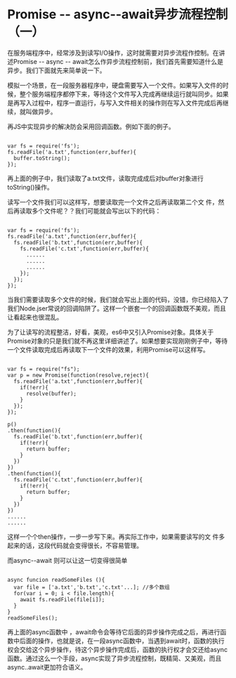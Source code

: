 # Promise -- async--await异步流程控制（一）

在服务端程序中，经常涉及到读写I/O操作，这时就需要对异步流程作控制。在讲述Promise -- async -- await怎么作异步流程控制前，我们首先需要知道什么是异步。我们下面就先来简单说一下。

模拟一个场景，在一段服务器程序中，硬盘需要写入一个文件。如果写入文件的时候，整个服务端程序都停下来，等待这个文件写入完成再继续运行就叫同步。如果是再写入过程中，程序一直运行，与写入文件相关的操作则在写入文件完成后再继续，就叫做异步。

再JS中实现异步的解决防会采用回调函数。例如下面的例子。

```

var fs = require('fs');
fs.readFile('a.txt',function(err,buffer){
  buffer.toString();
});
```

再上面的例子中，我们读取了a.txt文件，读取完成成后对buffer对象进行toString()操作。

读写一个文件我们可以这样写，想要读取完一个文件之后再读取第二个文
件，然后再读取多个文件呢？？我们可能就会写出以下的代码：

```

var fs = require('fs');
fs.readFile('a.txt',function(err,buffer){
  fs.readFile('b.txt',function(err,buffer){
    fs.readFile('c.txt',function(err,buffer){
      ......
      ......
      ......
    });
  });
});
```

当我们需要读取多个文件的时候，我们就会写出上面的代码，没错，你已经陷入了我们Node.jser常说的回调陷阱了。这样一个嵌套一个的回调函数既不美观，而且让看起来也很混乱。

为了让读写的流程整洁，好看，美观，es6中又引入Promise对象。具体关于Promise对象的只是我们就不再这里详细讲述了。如果想要实现刚刚例子中，等待一个文件读取完成后再读取下一个文件的效果，利用Promise可以这样写。

```

var fs = require("fs");
var p = new Promise(function(resolve,reject){
  fs.readFile('a.txt',function(err,buffer){
    if(!err){
      resolve(buffer);
    }
  });
});

p()
.then(function(){
  fs.readFile('b.txt',function(err,buffer){
    if(!err){
      return buffer;
    }
  })
})
.then(function(){
  fs.readFile('c.txt',function(err,buffer){
    if(!err){
      return buffer;
    }
  })
})
......
......

```

这样一个个then操作，一步一步写下来。再实际工作中，如果需要读写的文
件多起来的话，这段代码就会变得很长，不容易管理。

而async--await 则可以让这一切变得很简单

```

async funcion readSomeFiles (){
  var file = ['a.txt','b.txt','c.txt'...]; //多个数组
  for(var i = 0; i < file.length){
    await fs.readFile(file[i]);
  }
}
readSomeFiles();
```
再上面的async函数中 ，await命令会等待它后面的异步操作完成之后，再进行函数中后面的操作，也就是说，在一段async函数中，当遇到await时，函数的执行权会交给这个异步操作，待这个异步操作完成后，函数的执行权才会交还给async函数。通过这么一个手段，async实现了异步流程控制，既精简、又美观，而且async..await更加符合语义。


